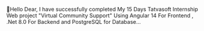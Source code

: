 👋Hello Dear, I have successfully completed My 15 Days Tatvasoft Internship Web project "Virtual Community Support" Using Angular 14 For Frontend , .Net 8.0 For Backend and PostgreSQL for Database...
